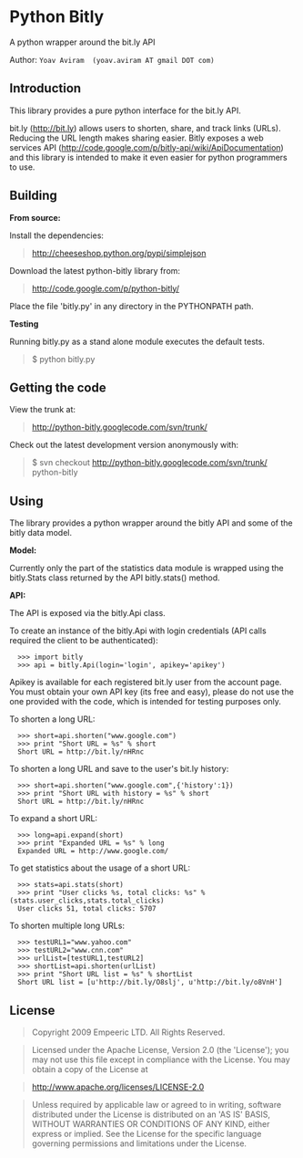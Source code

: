 # Python Bitly #
A python wrapper around the bit.ly API

Author: `Yoav Aviram  (yoav.aviram AT gmail DOT com)`

## Introduction ##
This library provides a pure python interface for the bit.ly API.

bit.ly (http://bit.ly) allows users to shorten, share, and track links (URLs). Reducing the URL length makes sharing easier. Bitly exposes a web services API (http://code.google.com/p/bitly-api/wiki/ApiDocumentation) and this library is intended to make it even easier for python programmers to use.

## Building ##

**From source:**

Install the dependencies:

> http://cheeseshop.python.org/pypi/simplejson

Download the latest python-bitly library from:

> http://code.google.com/p/python-bitly/

Place the file 'bitly.py' in any directory in the PYTHONPATH path.

**Testing**

Running bitly.py as a stand alone module executes the default tests.

> $ python bitly.py

## Getting the code ##

View the trunk at:

> http://python-bitly.googlecode.com/svn/trunk/

Check out the latest development version anonymously with:

> $ svn checkout http://python-bitly.googlecode.com/svn/trunk/ python-bitly

## Using ##

The library provides a python wrapper around the bitly API and some of the bitly data model.

**Model:**

Currently only the part of the statistics data module is wrapped using the bitly.Stats class returned by the API bitly.stats() method.

**API:**

The API is exposed via the bitly.Api class.

To create an instance of the bitly.Api with login credentials (API calls required the client to be authenticated):

```
  >>> import bitly
  >>> api = bitly.Api(login='login', apikey='apikey') 
```

Apikey is available for each registered bit.ly user from the account page.
You must obtain your own API key (its free and easy), please do not use the one provided with the code, which is intended for testing purposes only.

To shorten a long URL:

```
  >>> short=api.shorten("www.google.com")
  >>> print "Short URL = %s" % short
  Short URL = http://bit.ly/nHRnc
```

To shorten a long URL and save to the user's bit.ly history:

```
  >>> short=api.shorten("www.google.com",{'history':1})
  >>> print "Short URL with history = %s" % short
  Short URL = http://bit.ly/nHRnc
```

To expand a short URL:
```
  >>> long=api.expand(short)
  >>> print "Expanded URL = %s" % long
  Expanded URL = http://www.google.com/
```

To get statistics about the usage of a short URL:

```
  >>> stats=api.stats(short)
  >>> print "User clicks %s, total clicks: %s" % (stats.user_clicks,stats.total_clicks)
  User clicks 51, total clicks: 5707
```

To shorten multiple long URLs:

```
  >>> testURL1="www.yahoo.com"
  >>> testURL2="www.cnn.com"
  >>> urlList=[testURL1,testURL2]
  >>> shortList=api.shorten(urlList)
  >>> print "Short URL list = %s" % shortList
  Short URL list = [u'http://bit.ly/O8slj', u'http://bit.ly/o8VnH']
```

## License ##

> Copyright 2009 Empeeric LTD. All Rights Reserved.

> Licensed under the Apache License, Version 2.0 (the 'License');
> you may not use this file except in compliance with the License.
> You may obtain a copy of the License at

> http://www.apache.org/licenses/LICENSE-2.0

> Unless required by applicable law or agreed to in writing, software
> distributed under the License is distributed on an 'AS IS' BASIS,
> WITHOUT WARRANTIES OR CONDITIONS OF ANY KIND, either express or implied.
> See the License for the specific language governing permissions and
> limitations under the License.